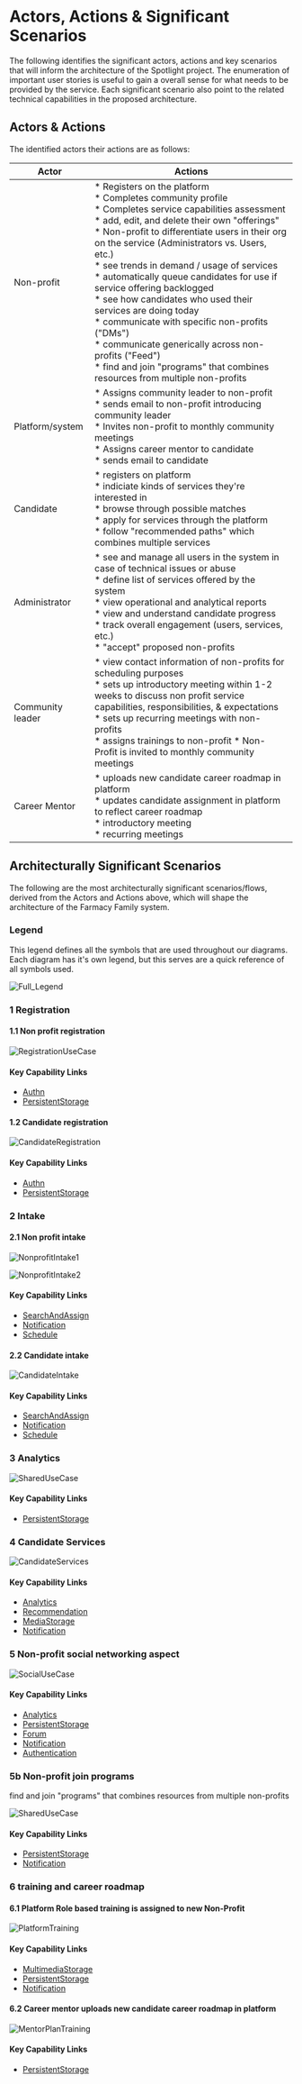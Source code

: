 # Actors, Actions & Significant Scenarios

The following identifies the significant actors, actions and key scenarios that will inform the architecture of the Spotlight project. The enumeration of important user stories is useful to gain a overall sense for what needs to be provided by the service. Each significant scenario also point to the related technical capabilities in the proposed architecture.
   
## Actors & Actions

The identified actors their actions are as follows:

| Actor                  | Actions                                                      |
| ---------------------- | ------------------------------------------------------------ |
| Non-profit  | * Registers on the platform<br />* Completes community profile <br />* Completes service capabilities assessment<br />* add, edit, and delete their own "offerings"<br /> * Non-profit to differentiate users in their org on the service (Administrators vs. Users, etc.)<br />* see trends in demand / usage of services<br />* automatically queue candidates for use if service offering backlogged<br />* see how candidates who used their services are doing today<br />* communicate with specific non-profits ("DMs")<br />* communicate generically across non-profits ("Feed")<br />* find and join "programs" that combines resources from multiple non-profits<br />|
| Platform/system          | * Assigns community leader to non-profit<br />* sends email to non-profit introducing community leader<br />* Invites non-profit to monthly community meetings<br />* Assigns career mentor to candidate<br />* sends email to candidate|
| Candidate       | * registers on platform <br />* indiciate kinds of services they're interested in<br />* browse through possible matches <br />* apply for services through the platform<br />* follow "recommended paths" which combines multiple services |
| Administrator              | * see and manage all users in the system in case of technical issues or abuse<br />* define list of services offered by the system<br />* view operational and analytical reports <br />* view and understand candidate progress<br />* track overall engagement (users, services, etc.)<br />* "accept" proposed non-profits<br />|
| Community leader           | * view contact information of non-profits for scheduling purposes<br />* sets up introductory meeting within 1-2 weeks to discuss non profit service capabilities, responsibilities, & expectations <br />* sets up recurring meetings with non-profits <br />* assigns trainings to non-profit * Non-Profit is invited to monthly community meetings |
| Career Mentor          | * uploads new candidate career roadmap in platform	<br />* updates candidate assignment in platform to reflect career roadmap	<br />* introductory meeting <br />* recurring meetings<br /> |


## Architecturally Significant Scenarios

The following are the most architecturally significant scenarios/flows, derived from the Actors and Actions above, which will shape the architecture of the Farmacy Family system.

### Legend
This legend defines all the symbols that are used throughout our diagrams. Each diagram has it's own legend, but this serves are a quick reference of all symbols used.

![Full_Legend](./assets/Full_Legend.png)

### 1 Registration 
#### 1.1 Non profit registration

![RegistrationUseCase](./assets/NonProfitRegistration.png)

#### Key Capability Links
- [Authn](./Key%20Capabilities/Core/Authentication.md)
- [PersistentStorage](./Key%20Capabilities/Core/PersistentStorage.md)

#### 1.2 Candidate registration
![CandidateRegistration](./assets/CandidateRegistration.png)

#### Key Capability Links
- [Authn](./Key%20Capabilities/Core/Authentication.md)
- [PersistentStorage](./Key%20Capabilities/Core/PersistentStorage.md)


### 2 Intake

#### 2.1 Non profit intake
![NonprofitIntake1](./assets/Spotlight%20-%20Non-profit%20Intake%20-%201.png)

![NonprofitIntake2](./assets/Spotlight%20-%20Non-profit%20Intake%20-2.png)

#### Key Capability Links
- [SearchAndAssign](./Key%20Capabilities/Core/SearchAndAssign.md)
- [Notification](./Key%20Capabilities/Core/Notification.md)
- [Schedule](./Key%20Capabilities/Core/Schedule.md)

#### 2.2 Candidate intake

![CandidateIntake](./assets/CandidateIntake.png)

#### Key Capability Links
- [SearchAndAssign](./Key%20Capabilities/Core/SearchAndAssign.md)
- [Notification](./Key%20Capabilities/Core/Notification.md)
- [Schedule](./Key%20Capabilities/Core/Schedule.md)


### 3 Analytics

![SharedUseCase](./assets/AnalyticsUseCase.png)

#### Key Capability Links
- [PersistentStorage](./Key%20Capabilities/Core/PersistentStorage.md)

### 4 Candidate Services

![CandidateServices](./assets/CandidateServices.png)

#### Key Capability Links
- [Analytics](./Key%20Capabilities/Core/Analytics.md)
- [Recommendation](./Key%20Capabilities/Core/Recommendation.md)
- [MediaStorage](./Key%20Capabilities/Core/MultimediaStorage.md)
- [Notification](./Key%20Capabilities/Core/Notification.md)

### 5 Non-profit social networking aspect

![SocialUseCase](./assets/SocialCommunicationUseCase.png)

#### Key Capability Links
- [Analytics](./Key%20Capabilities/Core/Analytics.md)
- [PersistentStorage](./Key%20Capabilities/Core/PersistentStorage.md)
- [Forum](./Key%20Capabilities/Core/Forum.md)
- [Notification](./Key%20Capabilities/Core/Notification.md)
- [Authentication](./Key%20Capabilities/Core/Authentication.md)


### 5b Non-profit join programs

find and join "programs" that combines resources from multiple non-profits

![SharedUseCase](./assets/SharedServices.png)

#### Key Capability Links
- [PersistentStorage](./Key%20Capabilities/Core/PersistentStorage.md)
- [Notification](./Key%20Capabilities/Core/Notification.md)

### 6 training and career roadmap
#### 6.1 Platform Role based training is assigned to new Non-Profit

![PlatformTraining](./assets/NonProfitTrainingUseCase.png)

#### Key Capability Links
- [MultimediaStorage](./Key%20Capabilities/Core/MultimediaStorage.md)
- [PersistentStorage](./Key%20Capabilities/Core/PersistentStorage.md)
- [Notification](./Key%20Capabilities/Core/Notification.md)

#### 6.2 Career mentor uploads new candidate career roadmap in platform	

![MentorPlanTraining](./assets/CandidateCareerMentorPlan.png)

#### Key Capability Links
- [PersistentStorage](./Key%20Capabilities/Core/PersistentStorage.md)
